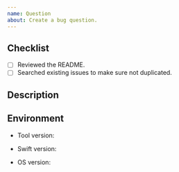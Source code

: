 ```yaml
---
name: Question
about: Create a bug question.
---
```


## Checklist

- [ ] Reviewed the README.
- [ ] Searched existing issues to make sure not duplicated.

## Description


## Environment

- Tool version:

- Swift version:

- OS version:
